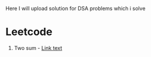 Here I will upload solution for DSA problems which i solve 

# Leetcode

1. Two sum - [Link text](https://leetcode.com/problems/two-sum/description/ 'Problem link')
